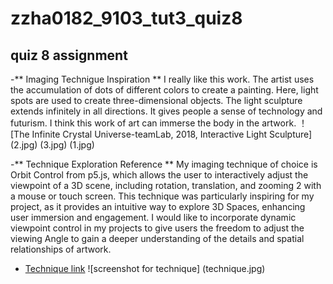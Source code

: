 # zzha0182_9103_tut3_quiz8
## quiz 8 assignment

-** Imaging Technigue Inspiration **
I really like this work. The artist uses the accumulation of dots of different colors to create a painting. Here, light spots are used to create three-dimensional objects. The light sculpture extends infinitely in all directions. It gives people a sense of technology and futurism. I think this work of art can immerse the body in the artwork.
！[The Infinite Crystal Universe-teamLab, 2018, Interactive Light Sculpture] (2.jpg) (3.jpg) (1.jpg)

-** Technique Exploration Reference **
My imaging technique of choice is Orbit Control from p5.js, which allows the user to interactively adjust the viewpoint of a 3D scene, including rotation, translation, and zooming 2 with a mouse or touch screen. This technique was particularly inspiring for my project, as it provides an intuitive way to explore 3D Spaces, enhancing user immersion and engagement.
I would like to incorporate dynamic viewpoint control in my projects to give users the freedom to adjust the viewing Angle to gain a deeper understanding of the details and spatial relationships of artwork.
- [Technique link](https://p5js.org/examples/3d-orbit-control/)
![screenshot for technique] (technique.jpg)

